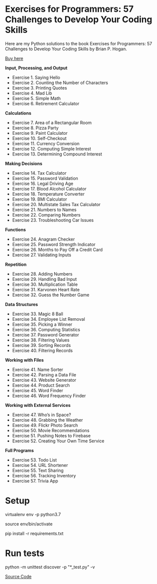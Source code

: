 # Exercises for Programmers: 57 Challenges to Develop Your Coding Skills

Here are my Python solutions to the book Exercises for Programmers: 57 Challenges to Develop Your Coding Skills by Brian P. Hogan.

[Buy here](https://www.amazon.co.uk/Exercises-Programmers-Challenges-Develop-Coding/dp/1680501224)

**Input, Processing, and Output**
- Exercise 1. Saying Hello 
- Exercise 2. Counting the Number of Characters 
- Exercise 3. Printing Quotes 
- Exercise 4. Mad Lib 
- Exercise 5. Simple Math 
- Exercise 6. Retirement Calculator 

**Calculations**
- Exercise 7. Area of a Rectangular Room 
- Exercise 8. Pizza Party 
- Exercise 9. Paint Calculator 
- Exercise 10. Self-Checkout 
- Exercise 11. Currency Conversion 
- Exercise 12. Computing Simple Interest 
- Exercise 13. Determining Compound Interest 

**Making Decisions**
- Exercise 14. Tax Calculator 
- Exercise 15. Password Validation 
- Exercise 16. Legal Driving Age 
- Exercise 17. Blood Alcohol Calculator 
- Exercise 18. Temperature Converter 
- Exercise 19. BMI Calculator 
- Exercise 20. Multistate Sales Tax Calculator 
- Exercise 21. Numbers to Names 
- Exercise 22. Comparing Numbers 
- Exercise 23. Troubleshooting Car Issues 

**Functions** 
- Exercise 24. Anagram Checker 
- Exercise 25. Password Strength Indicator 
- Exercise 26. Months to Pay Off a Credit Card 
- Exercise 27. Validating Inputs 

**Repetition**
- Exercise 28. Adding Numbers 
- Exercise 29. Handling Bad Input 
- Exercise 30. Multiplication Table 
- Exercise 31. Karvonen Heart Rate 
- Exercise 32. Guess the Number Game 

**Data Structures**
- Exercise 33. Magic 8 Ball 
- Exercise 34. Employee List Removal 
- Exercise 35. Picking a Winner 
- Exercise 36. Computing Statistics 
- Exercise 37. Password Generator 
- Exercise 38. Filtering Values 
- Exercise 39. Sorting Records 
- Exercise 40. Filtering Records 

**Working with Files**
- Exercise 41. Name Sorter 
- Exercise 42. Parsing a Data File 
- Exercise 43. Website Generator 
- Exercise 44. Product Search 
- Exercise 45. Word Finder 
- Exercise 46. Word Frequency Finder 

**Working with External Services**
- Exercise 47. Who’s in Space? 
- Exercise 48. Grabbing the Weather 
- Exercise 49. Flickr Photo Search 
- Exercise 50. Movie Recommendations 
- Exercise 51. Pushing Notes to Firebase 
- Exercise 52. Creating Your Own Time Service 

**Full Programs** 
- Exercise 53. Todo List 
- Exercise 54. URL Shortener 
- Exercise 55. Text Sharing 
- Exercise 56. Tracking Inventory 
- Exercise 57. Trivia App

# Setup
virtualenv env -p python3.7

source env/bin/activate

pip install -r requirements.txt

# Run tests
python -m unittest discover -p "*_test.py" -v

[Source Code](https://github.com/mattshirtliffe/exercises-for-programmers-57-challenges-python)
